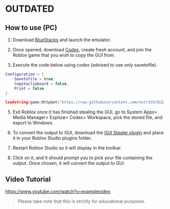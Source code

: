 # OUTDATED

## How to use (PC)
1. Download [BlueStacks](https://www.bluestacks.com/) and launch the emulator.

2. Once opened, download [Codex](https://codex.lol/android), create fresh account, and join the Roblox game that you wish to copy the GUI from.

3. Execute the code below using codex (advised to use only savetofile).
```lua
Configuration = {
    Savetofile = true,
    Copytoclipboard = false,
    Print = false
}

loadstring(game:HttpGet("https://raw.githubusercontent.com/notr3th/GUI-Stealer/main/loader.lua"))()
```

5. Exit Roblox once it has finished stealing the GUI, go to System Apps> Media Manager> Explore> Codex> Workspace, pick the stored file, and export to Windows.

6. To convert the output to GUI, download the [GUI Stealer plugin](https://github.com/notr3th/GUI-Stealer/blob/main/Plugin.lua) and place it in your Roblox Studio plugins folder.

7. Restart Roblox Studio so it will display in the toolbar.

8. Click on it, and it should prompt you to pick your file containing the output. Once chosen, it will convert the output to GUI.

## Video Tutorial
https://www.youtube.com/watch?v=examplevideo

> Please take note that this is strictly for educational purposes.
